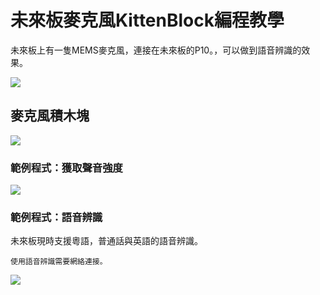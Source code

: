 # 未來板麥克風KittenBlock編程教學

未來板上有一隻MEMS麥克風，連接在未來板的P10。，可以做到語音辨識的效果。

![](../functional_module/PWmodules/images/kbbanner.png)

## 麥克風積木塊

![](./images/microphone.png)

### 範例程式：獲取聲音強度

![](./images/microphone_code1.png)

### 範例程式：語音辨識

未來板現時支援粵語，普通話與英語的語音辨識。

    使用語音辨識需要網絡連接。
    
![](./images/microphone_code2.png)


